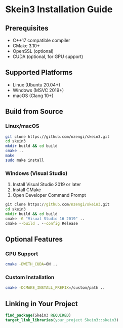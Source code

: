 # Skein3 Installation Guide

## Prerequisites
- C++17 compatible compiler
- CMake 3.10+
- OpenSSL (optional)
- CUDA (optional, for GPU support)

## Supported Platforms
- Linux (Ubuntu 20.04+)
- Windows (MSVC 2019+)
- macOS (Clang 10+)

## Build from Source

### Linux/macOS
```bash
git clone https://github.com/nzengi/skein3.git
cd skein3
mkdir build && cd build
cmake ..
make
sudo make install
```

### Windows (Visual Studio)
1. Install Visual Studio 2019 or later
2. Install CMake
3. Open Developer Command Prompt
```cmd
git clone https://github.com/nzengi/skein3.git
cd skein3
mkdir build && cd build
cmake -G "Visual Studio 16 2019" ..
cmake --build . --config Release
```

## Optional Features

### GPU Support
```bash
cmake -DWITH_CUDA=ON ..
```

### Custom Installation
```bash
cmake -DCMAKE_INSTALL_PREFIX=/custom/path ..
```

## Linking in Your Project
```cmake
find_package(Skein3 REQUIRED)
target_link_libraries(your_project Skein3::skein3)
```